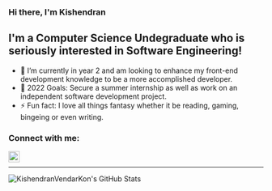 ### Hi there, I'm Kishendran

## I'm a Computer Science Undegraduate who is seriously interested in Software Engineering!

- 🌱 I’m currently in year 2 and am looking to enhance my front-end development knowledge to be a more accomplished developer.
- 🥅 2022 Goals: Secure a summer internship as well as work on an independent software development project.
- ⚡ Fun fact: I love all things fantasy whether it be reading, gaming, bingeing or even writing.

### Connect with me:

[<img align="left" alt="codeSTACKr | LinkedIn" width="22px" src="https://cdn.jsdelivr.net/npm/simple-icons@v3/icons/linkedin.svg" />](https://www.linkedin.com/in/kishendran-vendar-kon-70a587220/)

<br />

---

<img align="left" alt="KishendranVendarKon's GitHub Stats" src="https://github-readme-stats.vercel.app/api?username=KishendranVendarKon&show_icons=true&hide_border=true" />


